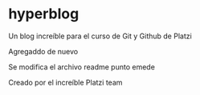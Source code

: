 # hyperblog
Un blog increíble para el curso de Git y Github de Platzi

Agregaddo de nuevo

Se modifica el archivo readme punto emede

Creado por el increíble Platzi team


